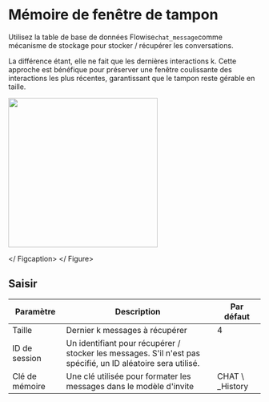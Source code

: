 # Mémoire de fenêtre de tampon

Utilisez la table de base de données Flowise`chat_message`comme mécanisme de stockage pour stocker / récupérer les conversations.

La différence étant, elle ne fait que les dernières interactions k. Cette approche est bénéfique pour préserver une fenêtre coulissante des interactions les plus récentes, garantissant que le tampon reste gérable en taille.

<gigne> <img src = "../../../. GitBook / Assets / Image (1) (1) (3) (1) .png" alt = "" width = "298"> <Figcaption> </ Figcaption> </ Figure>

## Saisir

| Paramètre | Description | Par défaut |
| ---------- | ----------------------------------------------------------------------------- | ------------- |
| Taille | Dernier k messages à récupérer | 4 |
| ID de session | Un identifiant pour récupérer / stocker les messages. S'il n'est pas spécifié, un ID aléatoire sera utilisé. |               |
| Clé de mémoire | Une clé utilisée pour formater les messages dans le modèle d'invite | CHAT \ _History |

